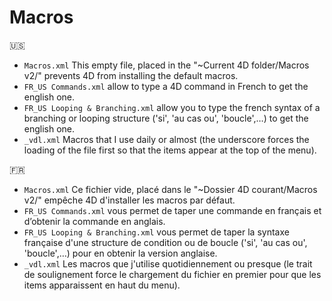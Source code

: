 # Macros
🇺🇸

* `Macros.xml` This empty file, placed in the "~Current 4D folder/Macros v2/" prevents 4D from installing the default macros.
* `FR_US Commands.xml` allow to type a 4D command in French to get the english one.
* `FR_US Looping & Branching.xml` allow you to type the french syntax of a branching or looping structure ('si', 'au cas ou', 'boucle',…) to get the english one.
* `_vdl.xml` Macros that I use daily or almost (the underscore forces the loading of the file first so that the items appear at the top of the menu).

🇫🇷

* `Macros.xml` Ce fichier vide, placé dans le "~Dossier 4D courant/Macros v2/" empêche 4D d'installer les macros par défaut.
* `FR_US Commands.xml` vous permet de taper une commande en français et d’obtenir la commande en anglais.
* `FR_US Looping & Branching.xml` vous permet de taper la syntaxe française d'une structure de condition ou de boucle ('si', 'au cas ou', 'boucle',…) pour en obtenir la version anglaise.
* `_vdl.xml` Les macros que j'utilise quotidiennement ou presque (le trait de soulignement force le chargement du fichier en premier pour que les items apparaissent en haut du menu).